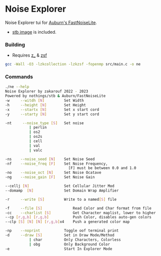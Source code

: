 # Noise Explorer

Noise Explorer tui for [Auburn's FastNoiseLite](https://github.com/Auburn/FastNoiseLite/).
- [stb image](https://github.com/nothings/stb) is included.

### Building

- Requires [z_](https://github.com/zakarouf/z_) & [zsf](https://github.com/zakarouf/zsf)
```sh
gcc -Wall -O3 -lzkcollection -lzkzsf -fopenmp src/main.c -o ne
```

### Commands

```sh
./ne --help
Noise Explorer by zakarouf 2022 - 2023
Powered by nothings/stb & Auburn/FastNoiseLite
-w     --witdh [N]         Set Width
-h     --height [N]        Set Height
-x     --startx [N]        Set x start cord
-y     --starty [N]        Set y start cord

-nt     --noise_type [S]   Set noise
           | perlin
           | os2
           | os2s
           | cell
           | val
           | valc

-ns    --noise_seed [N]    Set Noise Seed
-nf    --noise_freq [F]    Set Noise Frequency,
                             [F] must be between 0.0 and 1.0
-no    --noise_oct [N]     Set Noise Ocatave
-ng    --noise_gain [F]    Set Noise Gain

--cellj [N]                Set Cellular Jitter Mod
--domamp  [N]              Set Domain Wrap Amplifier

-r     --write [S]         Write to a named[S] file

-f     --file [S]              Read Color and Char format from file
-cc    --charlist [S]          Get Character maplist, lower to higher
--cp [r,g,b] [r,g,b]           Push Color, disables auto-gen colors
--clp [S] [N] [N] [r,g,b]x4    Push a generated color map

-np    --noprint           Toggle oof terminal print
-d     --draw [S]          Set in Draw Mode/Method
           | char          Only Characters, Colorless
           | obg           Only Background Color
-e                         Start In Explorer Mode

```
